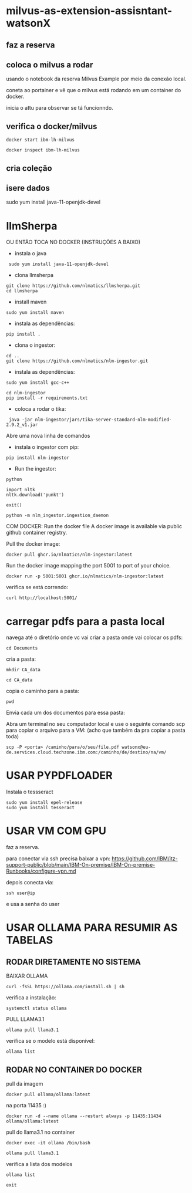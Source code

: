 # milvus-as-extension-assisntant-watsonX

## faz a reserva 

## coloca o milvus a rodar
usando o notebook da reserva Milvus Example por meio da conexão local.

coneta ao portainer e vê que o milvus está rodando em um container do docker.

inicia o attu para observar se tá funcionndo.

## verifica o docker/milvus
```
docker start ibm-lh-milvus

docker inspect ibm-lh-milvus
```

## cria coleção

## isere dados 
 sudo yum install java-11-openjdk-devel
# llmSherpa
OU ENTÃO TOCA NO DOCKER (INSTRUÇÕES A BAIXO)
- instala o java
```
 sudo yum install java-11-openjdk-devel
```
- clona llmsherpa
```
git clone https://github.com/nlmatics/llmsherpa.git
cd llmsherpa
```
- install maven
```
sudo yum install maven
```
- instala as dependências:
```
pip install .
```
- clona o ingestor:
```
cd ..
git clone https://github.com/nlmatics/nlm-ingestor.git
```
- instala as dependências:
```
sudo yum install gcc-c++
```

```
cd nlm-ingestor
pip install -r requirements.txt
```
- coloca a rodar o tika:
```
 java -jar nlm-ingestor/jars/tika-server-standard-nlm-modified-2.9.2_v1.jar
```

Abre uma nova linha de comandos 
- instala o ingestor com pip:
```
pip install nlm-ingestor
```
- Run the ingestor:
```
python
```
```
import nltk
nltk.download('punkt')
```
```
exit()
```
```
python -m nlm_ingestor.ingestion_daemon
```

COM DOCKER:
Run the docker file
A docker image is available via public github container registry.

Pull the docker image:
```
docker pull ghcr.io/nlmatics/nlm-ingestor:latest
```
Run the docker image mapping the port 5001 to port of your choice.
```
docker run -p 5001:5001 ghcr.io/nlmatics/nlm-ingestor:latest
```
verifica se está correndo:
```
curl http://localhost:5001/
```




# carregar pdfs para a pasta local

navega até o diretório onde vc vai criar a pasta onde vai colocar os pdfs:
```
cd Documents
```
cria a pasta:
```
mkdir CA_data
```
```
cd CA_data
```
copia o caminho para a pasta:
```
pwd
```

Envia cada um dos documentos para essa pasta:

Abra um terminal no seu computador local e use o seguinte comando scp para copiar o arquivo para a VM:
(acho que também da pra copiar a pasta toda)
```
scp -P <porta> /caminho/para/o/seu/file.pdf watsonx@eu-de.services.cloud.techzone.ibm.com:/caminho/de/destino/na/vm/
```

# USAR PYPDFLOADER 

Instala o tessseract
```
sudo yum install epel-release
sudo yum install tesseract

```

# USAR VM COM GPU
faz a reserva.

para conectar via ssh precisa baixar a vpn: https://github.com/IBM/itz-support-public/blob/main/IBM-On-premise/IBM-On-premise-Runbooks/configure-vpn.md

depois conecta via:
```
ssh user@ip
```
e usa a senha do user

# USAR OLLAMA PARA RESUMIR AS TABELAS 

## RODAR DIRETAMENTE NO SISTEMA 

BAIXAR OLLAMA
```
curl -fsSL https://ollama.com/install.sh | sh
```

verifica a instalação:
```
systemctl status ollama
```

PULL LLAMA3.1
```
ollama pull llama3.1
```

verifica se o modelo está disponível:
```
ollama list
```


## RODAR NO CONTAINER DO DOCKER 

pull da imagem
```
docker pull ollama/ollama:latest
```
na porta 11435 :)
```
docker run -d --name ollama --restart always -p 11435:11434 ollama/ollama:latest
```
pull do llama3.1 no container
```
docker exec -it ollama /bin/bash
```
```
ollama pull llama3.1
```
verifica a lista dos modelos 
```
ollama list
```

```
exit
```




